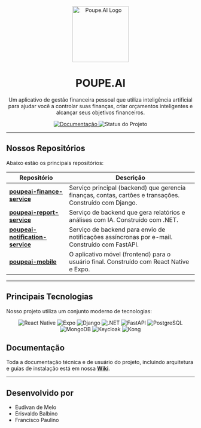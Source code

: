 <div align="center">
  <img src="https://avatars.githubusercontent.com/u/208881678?s=400&u=a8ea46acf7612a5f19254fc2e5aae33a73ad7e8e&v=4" alt="Poupe.AI Logo" width="150"/>
  <h1>POUPE.AI</h1>
  <p>
    Um aplicativo de gestão financeira pessoal que utiliza inteligência artificial para ajudar você a controlar suas finanças, criar orçamentos inteligentes e alcançar seus objetivos financeiros.
  </p>
  
  <p>
    <a href="https://github.com/POUPE-AI/.github/wiki">
      <img src="https://img.shields.io/badge/documenta%C3%A7%C3%A3o-leia%20a%20wiki-blue?style=for-the-badge" alt="Documentação">
    </a>
    <img src="https://img.shields.io/badge/status-em%20desenvolvimento-yellow?style=for-the-badge" alt="Status do Projeto">
  </p>
</div>

---

## Nossos Repositórios

Abaixo estão os principais repositórios:

| Repositório | Descrição |
| --- | --- |
| **[poupeai-finance-service](https://github.com/POUPE-AI/poupeai-finance-service)** | Serviço principal (backend) que gerencia finanças, contas, cartões e transações. Construído com Django. |
| **[poupeai-report-service](https://github.com/POUPE-AI/poupeai-report-service)** | Serviço de backend que gera relatórios e análises com IA. Construído com .NET. |
| **[poupeai-notification-service](https://github.com/POUPE-AI/poupeai-notification-service)** | Serviço de backend para envio de notificações assíncronas por e-mail. Construído com FastAPI. |
| **[poupeai-mobile](https://github.com/POUPE-AI/poupeai-mobile)** | O aplicativo móvel (frontend) para o usuário final. Construído com React Native e Expo. |

---

## Principais Tecnologias

Nosso projeto utiliza um conjunto moderno de tecnologias:

<div align="center">
  <img src="https://img.shields.io/badge/React_Native-20232A?style=for-the-badge&logo=react&logoColor=61DAFB" alt="React Native"/>
  <img src="https://img.shields.io/badge/Expo-000020?style=for-the-badge&logo=expo&logoColor=white" alt="Expo"/>
  <img src="https://img.shields.io/badge/Django-092E20?style=for-the-badge&logo=django&logoColor=white" alt="Django"/>
  <img src="https://img.shields.io/badge/.NET-512BD4?style=for-the-badge&logo=dotnet&logoColor=white" alt=".NET"/>
  <img src="https://img.shields.io/badge/FastAPI-005571?style=for-the-badge&logo=fastapi&logoColor=white" alt="FastAPI"/>
  <img src="https://img.shields.io/badge/PostgreSQL-316192?style=for-the-badge&logo=postgresql&logoColor=white" alt="PostgreSQL"/>
  <img src="https://img.shields.io/badge/MongoDB-4EA94B?style=for-the-badge&logo=mongodb&logoColor=white" alt="MongoDB"/>
  <img src="https://img.shields.io/badge/Keycloak-2F80ED?style=for-the-badge&logo=keycloak&logoColor=white" alt="Keycloak"/>
  <img src="https://img.shields.io/badge/Kong-286FEB?style=for-the-badge&logo=kong&logoColor=white" alt="Kong"/>
</div>


## Documentação

Toda a documentação técnica e de usuário do projeto, incluindo arquitetura e guias de instalação está em nossa **[Wiki](https://github.com/POUPE-AI/.github/wiki)**.

---

## Desenvolvido por

- Eudivan de Melo
- Erisvaldo Balbino
- Francisco Paulino
